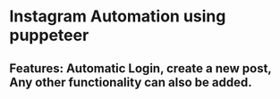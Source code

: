 
<h1>Instagram Automation using puppeteer</h1>
<h2>Features: Automatic Login, create a new post, Any other functionality can also be added.
